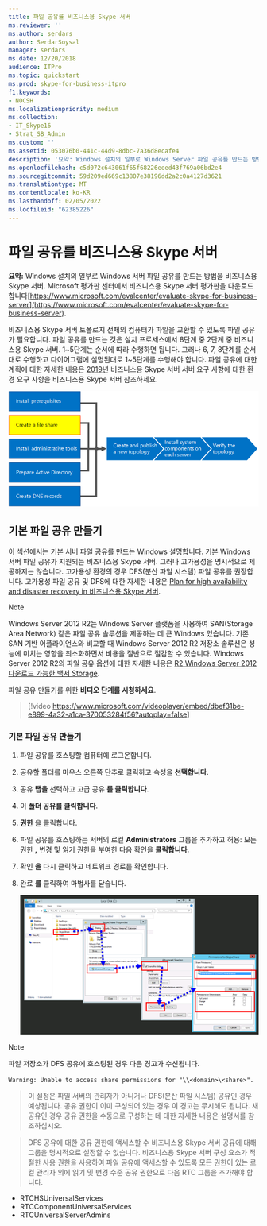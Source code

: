```yaml
---
title: 파일 공유를 비즈니스용 Skype 서버
ms.reviewer: ''
ms.author: serdars
author: SerdarSoysal
manager: serdars
ms.date: 12/20/2018
audience: ITPro
ms.topic: quickstart
ms.prod: skype-for-business-itpro
f1.keywords:
- NOCSH
ms.localizationpriority: medium
ms.collection:
- IT_Skype16
- Strat_SB_Admin
ms.custom: ''
ms.assetid: 053076b0-441c-44d9-8dbc-7a36d8ecafe4
description: '요약: Windows 설치의 일부로 Windows Server 파일 공유를 만드는 방법을 비즈니스용 Skype 서버. Microsoft 평가판 센터에서 비즈니스용 Skype 서버 평가판을 다운로드합니다https://www.microsoft.com/evalcenter/evaluate-skype-for-business-server.'
ms.openlocfilehash: c5d072c643061f65f68226eeed43f769a06bd2e4
ms.sourcegitcommit: 59d209ed669c13807e38196dd2a2c0a4127d3621
ms.translationtype: MT
ms.contentlocale: ko-KR
ms.lasthandoff: 02/05/2022
ms.locfileid: "62385226"
---
```

# <a name="create-a-file-share-in-skype-for-business-server"></a>파일 공유를 비즈니스용 Skype 서버
 
**요약:** Windows 설치의 일부로 Windows 서버 파일 공유를 만드는 방법을 비즈니스용 Skype 서버. Microsoft 평가판 센터에서 비즈니스용 Skype 서버 평가판을 다운로드합니다[https://www.microsoft.com/evalcenter/evaluate-skype-for-business-server](https://www.microsoft.com/evalcenter/evaluate-skype-for-business-server).
  
비즈니스용 Skype 서버 토폴로지 전체의 컴퓨터가 파일을 교환할 수 있도록 파일 공유가 필요합니다. 파일 공유를 만드는 것은 설치 프로세스에서 8단계 중 2단계 중 비즈니스용 Skype 서버. 1~5단계는 순서에 따라 수행하면 됩니다. 그러나 6, 7, 8단계를 순서대로 수행하고 다이어그램에 설명된대로 1~5단계를 수행해야 합니다. 파일 공유에 대한 계획에 대한 자세한 내용은 [](../../plan-your-deployment/requirements-for-your-environment/environmental-requirements.md) [2019](../../../SfBServer2019/plan/system-requirements.md)년 비즈니스용 Skype 서버 서버 요구 사항에 대한 환경 요구 사항을 비즈니스용 Skype 서버 참조하세요.
  
![개요 다이어그램.](../../media/e69de059-3040-45ab-9379-1932f9fbb37f.png)
  
## <a name="create-a-basic-file-share"></a>기본 파일 공유 만들기

이 섹션에서는 기본 서버 파일 공유를 만드는 Windows 설명합니다. 기본 Windows 서버 파일 공유가 지원되는 비즈니스용 Skype 서버. 그러나 고가용성을 명시적으로 제공하지는 않습니다. 고가용성 환경의 경우 DFS(분산 파일 시스템) 파일 공유를 권장합니다. 고가용성 파일 공유 및 DFS에 대한 자세한 내용은 [Plan for high availability and disaster recovery in 비즈니스용 Skype 서버](../../plan-your-deployment/high-availability-and-disaster-recovery/high-availability-and-disaster-recovery.md).
  
> [!NOTE]
> Windows Server 2012 R2는 Windows Server 플랫폼을 사용하여 SAN(Storage Area Network) 같은 파일 공유 솔루션을 제공하는 데 큰 Windows 있습니다. 기존 SAN 기반 어플라이언스와 비교할 때 Windows Server 2012 R2 저장소 솔루션은 성능에 미치는 영향을 최소화하면서 비용을 절반으로 절감할 수 있습니다. Windows Server 2012 R2의 파일 공유 옵션에 대한 자세한 내용은 [R2 Windows Server 2012 다운로드 가능한 백서 Storage](https://download.microsoft.com/download/9/4/A/94A15682-02D6-47AD-B209-79D6E2758A24/Windows_Server_2012_R2_Storage_White_Paper.pdf). 
  
파일 공유 만들기를 위한 **비디오 단계를 시청하세요**.
  
> [!video https://www.microsoft.com/videoplayer/embed/dbef31be-e899-4a32-a1ca-370053284f56?autoplay=false]
  
### <a name="create-a-basic-file-share"></a>기본 파일 공유 만들기

1. 파일 공유를 호스팅할 컴퓨터에 로그온합니다.
    
2. 공유할 폴더를 마우스 오른쪽 단추로 클릭하고 속성을 **선택합니다**.
    
3. 공유 **탭을** 선택하고 고급 공유 **를 클릭합니다**.
    
4. 이 **폴더 공유를 클릭합니다**.
    
5. **권한** 을 클릭합니다.
    
6. 파일 공유를 호스팅하는 서버의 로컬 **Administrators** 그룹을 추가하고 허용: 모든 권한 **,** 변경 및 읽기 권한을 부여한 다음 확인을 **클릭합니다**.
    
7. 확인 **을** 다시 클릭하고 네트워크 경로를 확인합니다.
    
8. 완료 **를** 클릭하여 마법사를 닫습니다.
    
     ![폴더를 공유하기 위한 공유 탭](../../media/78fe8441-dead-43ed-9a04-3c7c8c657c15.png)
  
> [!NOTE]
>파일 저장소가 DFS 공유에 호스팅된 경우 다음 경고가 수신됩니다.

`Warning: Unable to access share permissions for "\\<domain>\<share>".`

>이 설정은 파일 서버의 관리자가 아니거나 DFS(분산 파일 시스템) 공유인 경우 예상됩니다. 공유 권한이 이미 구성되어 있는 경우 이 경고는 무시해도 됩니다. 새 공유인 경우 공유 권한을 수동으로 구성하는 데 대한 자세한 내용은 설명서를 참조하십시오.

>DFS 공유에 대한 공유 권한에 액세스할 수 비즈니스용 Skype 서버 공유에 대해 그룹을 명시적으로 설정할 수 없습니다. 비즈니스용 Skype 서버 구성 요소가 적절한 사용 권한을 사용하여 파일 공유에 액세스할 수 있도록 모든 권한이 있는 로컬 관리자 외에 읽기 및 변경 수준 공유 권한으로 다음 RTC 그룹을 추가해야 합니다.
* RTCHSUniversalServices
* RTCComponentUniversalServices
* RTCUniversalServerAdmins
